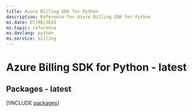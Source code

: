 ```yaml
---
title: Azure Billing SDK for Python
description: Reference for Azure Billing SDK for Python
ms.date: 07/08/2025
ms.topic: reference
ms.devlang: python
ms.service: billing
---
```

# Azure Billing SDK for Python - latest
## Packages - latest
[!INCLUDE [packages](billing-index.md)]